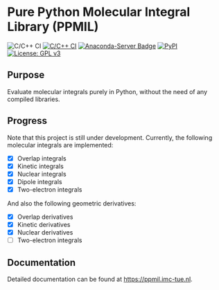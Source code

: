 # Pure Python Molecular Integral Library (PPMIL)

![C/C++ CI](https://img.shields.io/static/v1?label=status&message=under%20development&color=ff0000)
[![C/C++ CI](https://github.com/ifilot/ppmil/actions/workflows/build.yml/badge.svg)](https://github.com/ifilot/ppmil/actions/workflows/build.yml)
[![Anaconda-Server Badge](https://anaconda.org/ifilot/ppmil/badges/version.svg)](https://anaconda.org/ifilot/ppmil)
[![PyPI](https://img.shields.io/pypi/v/ppmil?style=flat-square)](https://pypi.org/project/ppmil/)
[![License: GPL v3](https://img.shields.io/badge/License-GPLv3-blue.svg)](https://www.gnu.org/licenses/gpl-3.0)

## Purpose

Evaluate molecular integrals purely in Python, without the need of any
compiled libraries.

## Progress

Note that this project is still under development. Currently, the following
molecular integrals are implemented:

- [x] Overlap integrals
- [x] Kinetic integrals
- [x] Nuclear integrals
- [x] Dipole integrals
- [x] Two-electron integrals

And also the following geometric derivatives:

- [x] Overlap derivatives
- [x] Kinetic derivatives
- [x] Nuclear derivatives
- [ ] Two-electron integrals

## Documentation

Detailed documentation can be found at https://ppmil.imc-tue.nl.
